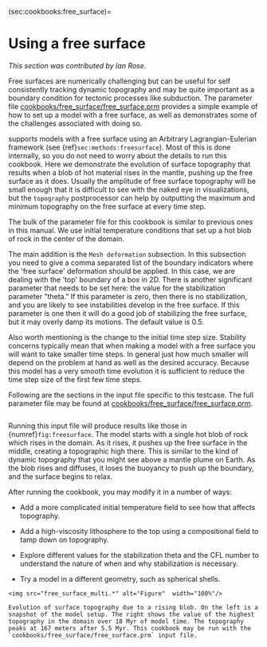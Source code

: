 (sec:cookbooks:free_surface)=
# Using a free surface

*This section was contributed by Ian Rose*.

Free surfaces are numerically challenging but can be useful for self
consistently tracking dynamic topography and may be quite important as a
boundary condition for tectonic processes like subduction. The parameter file
[cookbooks/free_surface/free_surface.prm](https://github.com/geodynamics/aspect/blob/main/cookbooks/free_surface/free_surface.prm)
provides a simple example of how to set up a model with a free surface, as well
as demonstrates some of the challenges associated with doing so.

supports models with a free surface using an Arbitrary Lagrangian-Eulerian
framework (see {ref}`sec:methods:freesurface`). Most of this is done
internally, so you do not need to worry about the details to run this
cookbook. Here we demonstrate the evolution of surface topography that results
when a blob of hot material rises in the mantle, pushing up the free surface
as it does. Usually the amplitude of free surface topography will be small
enough that it is difficult to see with the naked eye in visualizations, but
the `topography` postprocessor can help by outputting the maximum and minimum
topography on the free surface at every time step.

The bulk of the parameter file for this cookbook is similar to previous ones
in this manual. We use initial temperature conditions that set up a hot blob
of rock in the center of the domain.

The main addition is the `Mesh deformation` subsection. In this subsection you
need to give a comma separated list of the boundary indicators where the
'free surface' deformation should be applied. In this case, we are
dealing with the 'top' boundary of a box in 2D. There is another
significant parameter that needs to be set here: the value for the
stabilization parameter "theta." If this parameter is zero, then
there is no stabilization, and you are likely to see instabilities develop in
the free surface. If this parameter is one then it will do a good job of
stabilizing the free surface, but it may overly damp its motions. The default
value is 0.5.

Also worth mentioning is the change to the initial time step size. Stability
concerns typically mean that when making a model with a free surface you will
want to take smaller time steps. In general just how much smaller will depend
on the problem at hand as well as the desired accuracy. Because this model has
a very smooth time evolution it is sufficient to reduce the time step size of
the first few time steps.

Following are the sections in the input file specific to this testcase. The
full parameter file may be found at
[cookbooks/free_surface/free_surface.prm](https://github.com/geodynamics/aspect/blob/main/cookbooks/free_surface/free_surface.prm).

```{literalinclude} free_surface.part.prm
```

Running this input file will produce results like those in {numref}`fig:freesurface`.
The model starts with a single hot blob of rock which rises in the domain. As
it rises, it pushes up the free surface in the middle, creating a topographic
high there. This is similar to the kind of dynamic topography that you might
see above a mantle plume on Earth. As the blob rises and diffuses, it loses
the buoyancy to push up the boundary, and the surface begins to relax.

After running the cookbook, you may modify it in a number of ways:

-   Add a more complicated initial temperature field to see how that affects
    topography.

-   Add a high-viscosity lithosphere to the top using a compositional field to
    tamp down on topography.

-   Explore different values for the stabilization theta and the CFL number to
    understand the nature of when and why stabilization is necessary.

-   Try a model in a different geometry, such as spherical shells.

```{figure-md} fig:freesurface
<img src="free_surface_multi.*" alt="Figure"  width="100%"/>

Evolution of surface topography due to a rising blob. On the left is a snapshot of the model setup. The right shows the value of the highest topography in the domain over 18 Myr of model time. The topography peaks at 167 meters after 5.5 Myr. This cookbook may be run with the `cookbooks/free_surface/free_surface.prm` input file.
```
